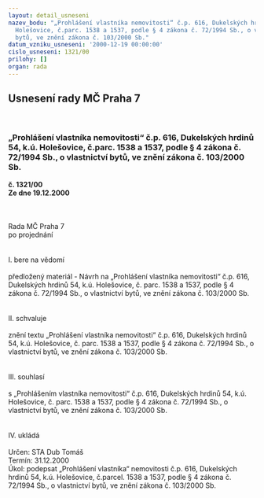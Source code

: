 ```yaml
---
layout: detail_usneseni
nazev_bodu: "„Prohlášení vlastníka nemovitosti“ č.p. 616, Dukelských hrdinů 54, k.ú.
  Holešovice, č.parc. 1538 a 1537, podle § 4 zákona č. 72/1994 Sb., o vlastnictví
  bytů, ve znění zákona č. 103/2000 Sb."
datum_vzniku_usneseni: '2000-12-19 00:00:00'
cislo_usneseni: 1321/00
prilohy: []
organ: rada
---
```

<div id="ucUsn_pList" class="usn">
	<span><h2>Usnesení rady MČ Praha 7 </h2>
<br></span><div class="standBody">
<span><h3>„Prohlášení vlastníka nemovitosti“ č.p. 616, Dukelských hrdinů 54, k.ú. Holešovice, č.parc. 1538 a 1537, podle § 4 zákona č. 72/1994 Sb., o vlastnictví bytů, ve znění zákona č. 103/2000 Sb.</h3></span><div class="center">
		<strong>č. 1321/00</strong><br>
	</div>
<div class="center">
		<strong>Ze dne 19.12.2000</strong><br><br>
	</div>
<br>     <br>Rada MČ Praha 7<br>po projednání<br><br><br>I.	bere na vědomí<br><br> předložený materiál - Návrh na „Prohlášení vlastníka nemovitosti“ č.p. 616, Dukelských hrdinů 54, k.ú. Holešovice, č. parc. 1538 a 1537, podle § 4 zákona č. 72/1994 Sb., o vlastnictví bytů, ve znění zákona č. 103/2000 Sb.<br><br><br>II.	schvaluje <br><br>znění textu „Prohlášení vlastníka nemovitosti“ č.p. 616, Dukelských hrdinů 54, k.ú. Holešovice, č. parc. 1538 a 1537, podle § 4 zákona č. 72/1994 Sb., o vlastnictví bytů, ve znění zákona č. 103/2000 Sb.<br><br><br>III.	souhlasí <br><br>s „Prohlášením vlastníka nemovitosti“ č.p. 616, Dukelských hrdinů 54, k.ú. Holešovice, č. parc. 1538 a 1537, podle § 4 zákona č. 72/1994 Sb., o vlastnictví bytů, ve znění zákona č. 103/2000 Sb.<br><br><br>IV.  ukládá <br>	<br> Určen:	     	STA Dub Tomáš<br>Termín: 31.12.2000<br>Úkol:	podepsat „Prohlášení vlastníka“ nemovitosti č.p. 616, Dukelských hrdinů 54, k.ú. Holešovice, č.parcel. 1538 a 1537, podle § 4 zákona č. 72/1994 Sb., o vlastnictví bytů, ve znění zákona č. 103/2000 Sb.</div>
</div>